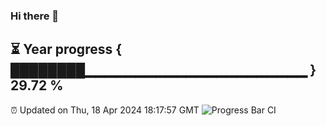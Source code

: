 ### Hi there 👋
⏳ Year progress { ████████▁▁▁▁▁▁▁▁▁▁▁▁▁▁▁▁▁▁▁▁▁▁ } 29.72 %
---
⏰ Updated on Thu, 18 Apr 2024 18:17:57 GMT
![Progress Bar CI](https://github.com/liununu/liununu/workflows/Progress%20Bar%20CI/badge.svg)
